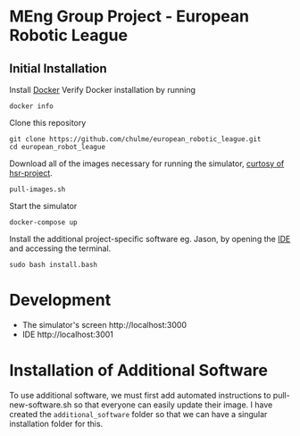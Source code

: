 # MEng Group Project - European Robotic League
## Initial Installation
Install [Docker](https://www.docker.com/)
Verify Docker installation by running
```
docker info
```
Clone this repository
```
git clone https://github.com/chulme/european_robotic_league.git
cd european_robot_league
```
Download all of the images necessary for running the simulator, [curtosy of hsr-project](https://github.com/hsr-project/tmc_wrs_docker).
```
pull-images.sh
```
Start the simulator
```
docker-compose up
```
Install the additional project-specific software eg. Jason, by opening the [IDE](http://localhost:3000/) and accessing the terminal.
```
sudo bash install.bash
```

# Development
- The simulator's screen http://localhost:3000
- IDE http://localhost:3001

# Installation of Additional Software
To use additional software, we must first add automated instructions to pull-new-software.sh so that everyone can easily update their image. I have created the `additional_software` folder so that we can have a singular installation folder for this.